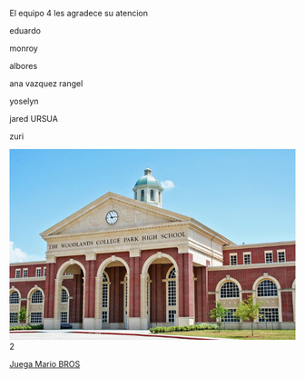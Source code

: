 El equipo 4 les agradece su atencion

eduardo

monroy

albores

 ana vazquez rangel

yoselyn

jared URSUA

zuri

<img src="escuela.jpg" alt="">2



<a href= "mario.html">Juega Mario BROS</a>










